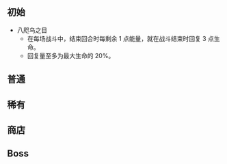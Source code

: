 ## 初始

- 八咫乌之目
  - 在每场战斗中，结束回合时每剩余 1 点能量，就在战斗结束时回复 3 点生命。
  - 回复量至多为最大生命的 20%。

## 普通


## 稀有


## 商店


## Boss
